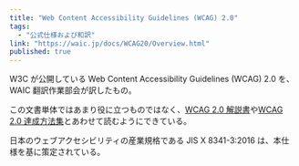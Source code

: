 ```yaml
---
title: "Web Content Accessibility Guidelines (WCAG) 2.0"
tags:
  - "公式仕様および和訳"
link: "https://waic.jp/docs/WCAG20/Overview.html"
published: true
---
```


W3C が公開している Web Content Accessibility Guidelines (WCAG) 2.0 を、WAIC 翻訳作業部会が訳したもの。

この文書単体ではあまり役に立つものではなく、[WCAG 2.0 解説書](https://waic.jp/docs/UNDERSTANDING-WCAG20/Overview.html)や[WCAG 2.0 達成方法集](https://waic.jp/docs/WCAG-TECHS/Overview.html)とあわせて読むようにできている。

日本のウェブアクセシビリティの産業規格である JIS X 8341-3:2016 は、本仕様を基に策定されている。
